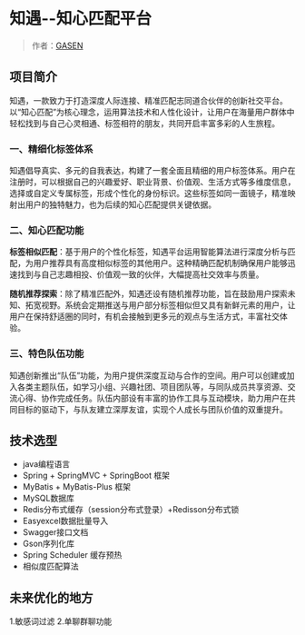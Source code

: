 # 知遇--知心匹配平台

> 作者：[GASEN](https://github.com/GASEN1216)

## 项目简介

知遇，一款致力于打造深度人际连接、精准匹配志同道合伙伴的创新社交平台。
以“知心匹配”为核心理念，运用算法技术和人性化设计，让用户在海量用户群体中轻松找到与自己心灵相通、标签相符的朋友，共同开启丰富多彩的人生旅程。


### 一、精细化标签体系
知遇倡导真实、多元的自我表达，构建了一套全面且精细的用户标签体系。用户在注册时，可以根据自己的兴趣爱好、职业背景、价值观、生活方式等多维度信息，选择或自定义专属标签，形成个性化的身份标识。这些标签如同一面镜子，精准映射出用户的独特魅力，也为后续的知心匹配提供关键依据。

### 二、知心匹配功能
**标签相似匹配**：基于用户的个性化标签，知遇平台运用智能算法进行深度分析与匹配，为用户推荐具有高度相似标签的其他用户。这种精确匹配机制确保用户能够迅速找到与自己志趣相投、价值观一致的伙伴，大幅提高社交效率与质量。

**随机推荐探索**：除了精准匹配外，知遇还设有随机推荐功能，旨在鼓励用户探索未知、拓宽视野。系统会定期推送与用户部分标签相似但又具有新鲜元素的用户，让用户在保持舒适圈的同时，有机会接触到更多元的观点与生活方式，丰富社交体验。

### 三、特色队伍功能

知遇创新推出“队伍”功能，为用户提供深度互动与合作的空间。用户可以创建或加入各类主题队伍，如学习小组、兴趣社团、项目团队等，与同队成员共享资源、交流心得、协作完成任务。队伍内部设有丰富的协作工具与互动模块，助力用户在共同目标的驱动下，与队友建立深厚友谊，实现个人成长与团队价值的双重提升。


## 技术选型
- java编程语言
- Spring + SpringMVC + SpringBoot 框架
- MyBatis + MyBatis-Plus 框架
- MySQL数据库 
- Redis分布式缓存（session分布式登录）+Redisson分布式锁
- Easyexcel数据批量导入
- Swagger接口文档
- Gson序列化库
- Spring Scheduler 缓存预热
- 相似度匹配算法


## 未来优化的地方
1.敏感词过滤
2.单聊群聊功能
